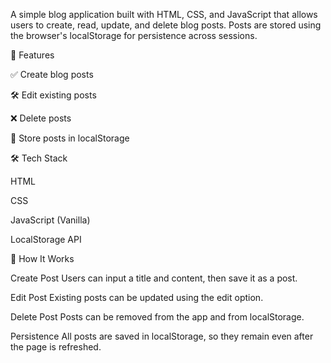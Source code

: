 A simple blog application built with HTML, CSS, and JavaScript that allows users to create, read, update, and delete blog posts. Posts are stored using the browser's localStorage for persistence across sessions.


🚀 Features

✅ Create blog posts

🛠️ Edit existing posts

❌ Delete posts

💾 Store posts in localStorage


🛠️ Tech Stack

HTML

CSS

JavaScript (Vanilla)

LocalStorage API


🧠 How It Works

Create Post
Users can input a title and content, then save it as a post.

Edit Post
Existing posts can be updated using the edit option.

Delete Post
Posts can be removed from the app and from localStorage.

Persistence
All posts are saved in localStorage, so they remain even after the page is refreshed.